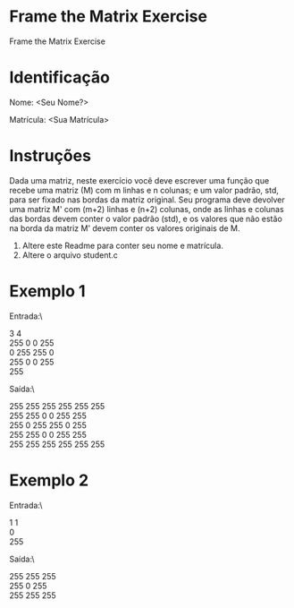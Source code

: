# Frame the Matrix Exercise
Frame the Matrix Exercise

# Identificação
Nome: <Seu Nome?>

Matrícula: <Sua Matrícula>

# Instruções
Dada uma matriz, neste exercício você deve escrever uma função que recebe uma matriz (M) com m linhas e n colunas; e um valor padrão, std, para ser fixado nas bordas da matriz original. Seu programa deve devolver uma matriz M' com (m+2) linhas e (n+2) colunas, onde as linhas e colunas das bordas devem conter o valor padrão (std), e os valores que não estão na borda da matriz M' devem conter os valores originais de M.  

1. Altere este Readme para conter seu nome e matrícula.
2. Altere o arquivo student.c

# Exemplo 1
Entrada:\

3 4\
255 0 0 255\
0 255 255 0\
255 0 0 255\
255

Saída:\

255 255 255 255 255 255\
255 255 0 0 255 255\
255 0 255 255 0 255\
255 255 0 0 255 255\
255 255 255 255 255 255

# Exemplo 2
Entrada:\

1 1\
0\
255


Saída:\

255 255 255\
255 0 255\
255 255 255



